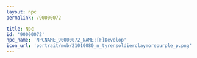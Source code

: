 ```yaml
---
layout: npc
permalink: /90000072

title: Npc
id: '90000072'
npc_name: 'NPCNAME_90000072_NAME:[F]Develop'
icon_url: 'portrait/mob/21010080_n_tyrensoldierclaymorepurple_p.png'
---
```

